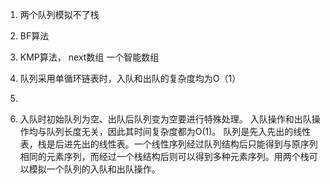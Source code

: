 1. 两个队列模拟不了栈

2. BF算法

3. KMP算法， next数组  一个智能数组

4. 队列采用单循环链表时，入队和出队的复杂度均为O（1）
5. 
6. 入队时初始队列为空、出队后队列变为空要进行特殊处理。
入队操作和出队操作均与队列长度无关，因此其时间复杂度都为O(1)。
队列是先入先出的线性表，栈是后进先出的线性表。一个线性序列经过队列结构后只能得到与原序列相同的元素序列，而经过一个栈结构后则可以得到多种元素序列。用两个栈可以模拟一个队列的入队和出队操作。